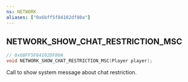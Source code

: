 ```yaml
---
ns: NETWORK
aliases: ["0x6bff5f84102df80a"]
---
```

## NETWORK_SHOW_CHAT_RESTRICTION_MSC

```c
// 0x6BFF5F84102DF80A
void NETWORK_SHOW_CHAT_RESTRICTION_MSC(Player player);
```

Call to show system message about chat restriction.

